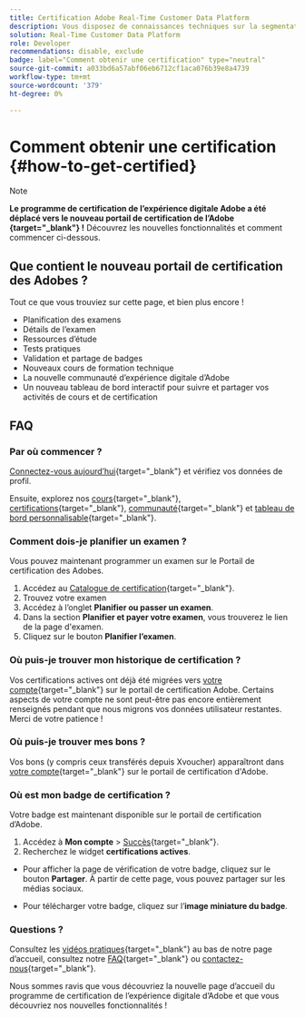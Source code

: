 ```yaml
---
title: Certification Adobe Real-Time Customer Data Platform
description: Vous disposez de connaissances techniques sur la segmentation de l’audience, les exportations de destinations et l’activation en temps réel pour les profils unifiés qui respectent les réglementations en matière de données et de confidentialité, les plateformes de données client (CDP) et vous connaissez Adobe Experience Platform.
solution: Real-Time Customer Data Platform
role: Developer
recommendations: disable, exclude
badge: label="Comment obtenir une certification" type="neutral"
source-git-commit: a033bd6a57abf06eb6712cf1aca076b39e8a4739
workflow-type: tm+mt
source-wordcount: '379'
ht-degree: 0%

---
```


# Comment obtenir une certification {#how-to-get-certified}

>[!NOTE]
>
>**Le programme de certification de l’expérience digitale Adobe a été déplacé vers le nouveau portail de certification de l’Adobe [](https://certification.adobe.com/){target="_blank"} !** Découvrez les nouvelles fonctionnalités et comment commencer ci-dessous.

## Que contient le nouveau portail de certification des Adobes ?

Tout ce que vous trouviez sur cette page, et bien plus encore !

* Planification des examens
* Détails de l’examen
* Ressources d’étude
* Tests pratiques
* Validation et partage de badges
* Nouveaux cours de formation technique
* La nouvelle communauté d’expérience digitale d’Adobe
* Un nouveau tableau de bord interactif pour suivre et partager vos activités de cours et de certification

## FAQ

### Par où commencer ?

[Connectez-vous aujourd’hui](https://certification.adobe.com/){target="_blank"} et vérifiez vos données de profil.

Ensuite, explorez nos [cours](https://certification.adobe.com/courses/?/courses){target="_blank"}, [certifications](https://certification.adobe.com/certifications){target="_blank"}, [communauté](https://certification.adobe.com/community/){target="_blank"} et [tableau de bord personnalisable](https://certification.adobe.com/user/dashboard){target="_blank"}.

### Comment dois-je planifier un examen ?

Vous pouvez maintenant programmer un examen sur le Portail de certification des Adobes.

1. Accédez au [Catalogue de certification](https://certification.adobe.com/certifications){target="_blank"}.
2. Trouvez votre examen
3. Accédez à l’onglet **Planifier ou passer un examen**.
4. Dans la section **Planifier et payer votre examen**, vous trouverez le lien de la page d&#39;examen.
5. Cliquez sur le bouton **Planifier l’examen**.

### Où puis-je trouver mon historique de certification ?

Vos certifications actives ont déjà été migrées vers [votre compte](https://certification.adobe.com/user/certifications){target="_blank"} sur le portail de certification Adobe. Certains aspects de votre compte ne sont peut-être pas encore entièrement renseignés pendant que nous migrons vos données utilisateur restantes. Merci de votre patience !

### Où puis-je trouver mes bons ?

Vos bons (y compris ceux transférés depuis Xvoucher) apparaîtront dans [votre compte](https://certification.adobe.com/user/purchases){target="_blank"} sur le portail de certification d&#39;Adobe.

### Où est mon badge de certification ?

Votre badge est maintenant disponible sur le portail de certification d’Adobe.

1. Accédez à **Mon compte** > [Succès](https://certification.adobe.com/user/achievements?%2Fuser%2Fachievements){target="_blank"}.
2. Recherchez le widget **certifications actives**.

* Pour afficher la page de vérification de votre badge, cliquez sur le bouton **Partager**. À partir de cette page, vous pouvez partager sur les médias sociaux.

* Pour télécharger votre badge, cliquez sur l’**image miniature du badge**.

### Questions ?

Consultez les [vidéos pratiques](https://certification.adobe.com/#){target="_blank"} au bas de notre page d’accueil, consultez notre [FAQ](https://certification.adobe.com/support/faq){target="_blank"} ou [contactez-nous](https://certification.adobe.com/support/contactus){target="_blank"}.

Nous sommes ravis que vous découvriez la nouvelle page d’accueil du programme de certification de l’expérience digitale d’Adobe et que vous découvriez nos nouvelles fonctionnalités !
